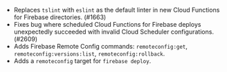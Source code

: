 - Replaces `tslint` with `eslint` as the default linter in new Cloud Functions for Firebase directories. (#1663)
- Fixes bug where scheduled Cloud Functions for Firebase deploys unexpectedly succeeded with invalid Cloud Scheduler configurations. (#2609)
- Adds Firebase Remote Config commands: `remoteconfig:get`, `remoteconfig:versions:list`, `remoteconfig:rollback`.
- Adds a `remoteconfig` target for `firebase deploy`.
